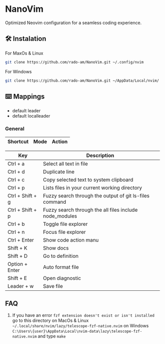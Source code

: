 # NanoVim

Optimized Neovim configuration for a seamless coding experience.

## 🛠️ Instalation

For MaxOs & Linux

```bash
git clone https://github.com/rado-am/NanoVim.git ~/.config/nvim
```

For Windows

```bash
git clone https://github.com/rado-am/NanoVim.git ~/AppData/Local/nvim/
```

## ⌨️ Mappings

- default leader <space>
- default localleader <space>

### General

| Shortcut | Mode | Action |
| -------- | ---- | ------ |

| Key              | Description                                             |
| ---------------- | ------------------------------------------------------- |
| Ctrl + a         | Select all text in file                                 |
| Ctrl + d         | Duplicate line                                          |
| Ctrl + c         | Copy selected text to system clipboard                  |
| Ctrl + p         | Lists files in your current working directory           |
| Ctrl + Shift + g | Fuzzy search through the output of git ls-files command |
| Ctrl + Shift + p | Fuzzy search through the all files include node_modules |
| Ctrl + b         | Toggle file explorer                                    |
| Ctrl + n         | Focus file explorer                                     |
| Ctrl + Enter     | Show code action manu                                   |
| Shift + K        | Show docs                                               |
| Shift + D        | Go to definition                                        |
| Option + Enter   | Auto format file                                        |
| Shift + E        | Open diagnostic                                         |
| Leader + w       | Save file                                               |

## FAQ

1. If you have an error `fzf extension doesn't exist or isn't installed` go to this directory
   on MacOs & Linux
   `~/.local/share/nvim/lazy/telescope-fzf-native.nvim`
   on Windows
   `C:\Users\{user}\AppData\Local\nvim-data\lazy\telescope-fzf-native.nvim`
   and type `make`
